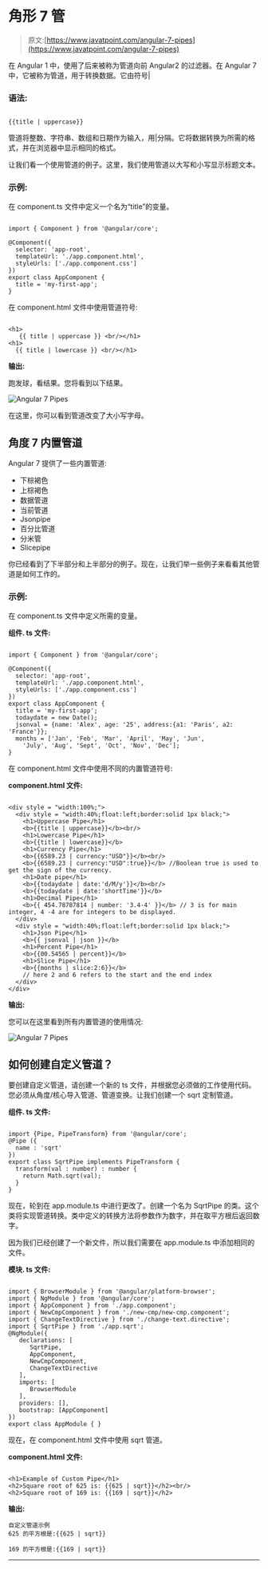 # 角形 7 管

> 原文:[https://www.javatpoint.com/angular-7-pipes](https://www.javatpoint.com/angular-7-pipes)

在 Angular 1 中，使用了后来被称为管道向前 Angular2 的过滤器。在 Angular 7 中，它被称为管道，用于转换数据。它由符号|

### 语法:

```

{{title | uppercase}} 

```

管道将整数、字符串、数组和日期作为输入，用|分隔。它将数据转换为所需的格式，并在浏览器中显示相同的格式。

让我们看一个使用管道的例子。这里，我们使用管道以大写和小写显示标题文本。

### 示例:

在 component.ts 文件中定义一个名为“title”的变量。

```

import { Component } from '@angular/core';

@Component({
  selector: 'app-root',
  templateUrl: './app.component.html',
  styleUrls: ['./app.component.css']
})
export class AppComponent {
  title = 'my-first-app';
}

```

在 component.html 文件中使用管道符号:

```

<h1>
   {{ title | uppercase }} <br/></h1>
<h1>
  {{ title | lowercase }} <br/></h1>

```

**输出:**

跑发球，看结果。您将看到以下结果。

![Angular 7 Pipes](../Images/a9abbc43672da3fb97beb9ea5e023c67.png)

在这里，你可以看到管道改变了大小写字母。

## 角度 7 内置管道

Angular 7 提供了一些内置管道:

*   下棕褐色
*   上棕褐色
*   数据管道
*   当前管道
*   Jsonpipe
*   百分比管道
*   分米管
*   Slicepipe

你已经看到了下半部分和上半部分的例子。现在，让我们举一些例子来看看其他管道是如何工作的。

### 示例:

在 component.ts 文件中定义所需的变量。

**组件. ts 文件:**

```

import { Component } from '@angular/core';

@Component({
  selector: 'app-root',
  templateUrl: './app.component.html',
  styleUrls: ['./app.component.css']
})
export class AppComponent {
  title = 'my-first-app';
  todaydate = new Date();
  jsonval = {name: 'Alex', age: '25', address:{a1: 'Paris', a2: 'France'}};
  months = ['Jan', 'Feb', 'Mar', 'April', 'May', 'Jun',
    'July', 'Aug', 'Sept', 'Oct', 'Nov', 'Dec'];
}

```

在 component.html 文件中使用不同的内置管道符号:

**component.html 文件:**

```

<div style = "width:100%;">
  <div style = "width:40%;float:left;border:solid 1px black;">
    <h1>Uppercase Pipe</h1>
    <b>{{title | uppercase}}</b><br/>
    <h1>Lowercase Pipe</h1>
    <b>{{title | lowercase}}</b>
    <h1>Currency Pipe</h1>
    <b>{{6589.23 | currency:"USD"}}</b><br/>
    <b>{{6589.23 | currency:"USD":true}}</b> //Boolean true is used to get the sign of the currency.
    <h1>Date pipe</h1>
    <b>{{todaydate | date:'d/M/y'}}</b><br/>
    <b>{{todaydate | date:'shortTime'}}</b>
    <h1>Decimal Pipe</h1>
    <b>{{ 454.78787814 | number: '3.4-4' }}</b> // 3 is for main integer, 4 -4 are for integers to be displayed.
  </div>
  <div style = "width:40%;float:left;border:solid 1px black;">
    <h1>Json Pipe</h1>
    <b>{{ jsonval | json }}</b>
    <h1>Percent Pipe</h1>
    <b>{{00.54565 | percent}}</b>
    <h1>Slice Pipe</h1>
    <b>{{months | slice:2:6}}</b>
    // here 2 and 6 refers to the start and the end index
  </div>
</div> 

```

**输出:**

您可以在这里看到所有内置管道的使用情况:

![Angular 7 Pipes](../Images/bf8c9015a8a2da9bf03c0b10d414c1e9.png)

## 如何创建自定义管道？

要创建自定义管道，请创建一个新的 ts 文件，并根据您必须做的工作使用代码。您必须从角度/核心导入管道、管道变换。让我们创建一个 sqrt 定制管道。

**组件. ts 文件:**

```

import {Pipe, PipeTransform} from '@angular/core';
@Pipe ({
  name : 'sqrt'
})
export class SqrtPipe implements PipeTransform {
  transform(val : number) : number {
    return Math.sqrt(val);
  }
}

```

现在，轮到在 app.module.ts 中进行更改了。创建一个名为 SqrtPipe 的类。这个类将实现管道转换。类中定义的转换方法将参数作为数字，并在取平方根后返回数字。

因为我们已经创建了一个新文件，所以我们需要在 app.module.ts 中添加相同的文件。

**模块. ts 文件:**

```

import { BrowserModule } from '@angular/platform-browser';
import { NgModule } from '@angular/core';
import { AppComponent } from './app.component';
import { NewCmpComponent } from './new-cmp/new-cmp.component';
import { ChangeTextDirective } from './change-text.directive';
import { SqrtPipe } from './app.sqrt';
@NgModule({
   declarations: [
      SqrtPipe,
      AppComponent,
      NewCmpComponent,
      ChangeTextDirective
   ],
   imports: [
      BrowserModule
   ],
   providers: [],
   bootstrap: [AppComponent]
})
export class AppModule { }

```

现在，在 component.html 文件中使用 sqrt 管道。

**component.html 文件:**

```

<h1>Example of Custom Pipe</h1>
<h2>Square root of 625 is: {{625 | sqrt}}</h2><br/>
<h2>Square root of 169 is: {{169 | sqrt}}</h2> 

```

**输出:**

```
自定义管道示例
625 的平方根是:{{625 | sqrt}}

169 的平方根是:{{169 | sqrt}} 

```

* * *